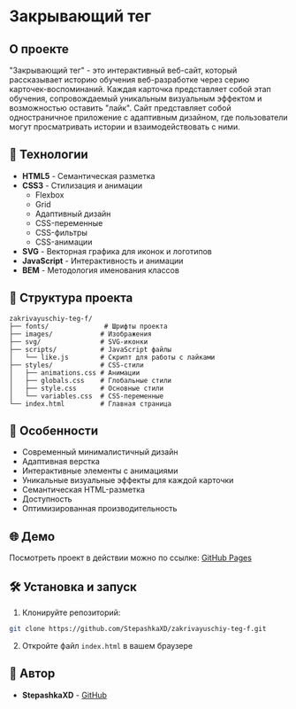 # Закрывающий тег

## О проекте

"Закрывающий тег" - это интерактивный веб-сайт, который рассказывает историю обучения веб-разработке через серию карточек-воспоминаний. Каждая карточка представляет собой этап обучения, сопровождаемый уникальным визуальным эффектом и возможностью оставить "лайк". Сайт представляет собой одностраничное приложение с адаптивным дизайном, где пользователи могут просматривать истории и взаимодействовать с ними.

## 🚀 Технологии

- **HTML5** - Семантическая разметка
- **CSS3** - Стилизация и анимации
  - Flexbox
  - Grid
  - Адаптивный дизайн
  - CSS-переменные
  - CSS-фильтры
  - CSS-анимации
- **SVG** - Векторная графика для иконок и логотипов
- **JavaScript** - Интерактивность и анимации
- **BEM** - Методология именования классов

## 📁 Структура проекта

```
zakrivayuschiy-teg-f/
├── fonts/              # Шрифты проекта
├── images/            # Изображения
├── svg/               # SVG-иконки
├── scripts/           # JavaScript файлы
│   └── like.js        # Скрипт для работы с лайками
├── styles/            # CSS-стили
│   ├── animations.css # Анимации
│   ├── globals.css    # Глобальные стили
│   ├── style.css      # Основные стили
│   └── variables.css  # CSS-переменные
└── index.html         # Главная страница
```

## 🎨 Особенности

- Современный минималистичный дизайн
- Адаптивная верстка
- Интерактивные элементы с анимациями
- Уникальные визуальные эффекты для каждой карточки
- Семантическая HTML-разметка
- Доступность
- Оптимизированная производительность

## 🌐 Демо

Посмотреть проект в действии можно по ссылке: [GitHub Pages](https://stepashkaxd.github.io/zakrivayuschiy-teg-f/)

## 🛠️ Установка и запуск

1. Клонируйте репозиторий:
```bash
git clone https://github.com/StepashkaXD/zakrivayuschiy-teg-f.git
```

2. Откройте файл `index.html` в вашем браузере

## 👥 Автор

- **StepashkaXD** - [GitHub](https://github.com/StepashkaXD)